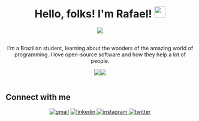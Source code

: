 <div align="center"><h1>Hello, folks! I'm Rafael! <img src="https://raw.githubusercontent.com/MartinHeinz/MartinHeinz/master/wave.gif" width="30px"></h1></div>

<div align="center"><img src="https://readme-typing-svg.herokuapp.com?color=%23C9D1D9&center=verdade&vCenter=verdade&width=315&lines=Some+People+Call+It+Magic!" align="center"/></div>
<br>
<p align="center">I'm a Brazilian student, learning about the wonders of the amazing world of programming. I love open-source software and how they help a lot of people.<p>

<div align="center"><img src="https://github-readme-stats.vercel.app/api?username=rsmwall&show_icons=true&&bg_color=0d1117&&hide_border=true&&text_color=89929c&&title_color=c9d1d9"><img src="https://github-readme-stats.vercel.app/api/top-langs/?username=rsmwall&layout=compact&&bg_color=0d1117&&hide_border=true&&text_color=89929c&&title_color=c9d1d9"/></div>  

<br>

## Connect with me  
<div align="center">
<a href = "mailto:rafaelrsilva.dev@gmail.com">
<img src=https://img.shields.io/badge/-Gmail-%23333?style=for-the-badge&logo=gmail&logoColor=white alt="gmail" style="margin-bottom: 5px;"></a>
</a>
<a href="https://linkedin.com/in/rsmwall" target="_blank">
<img src=https://img.shields.io/badge/linkedin-%231E77B5.svg?&style=for-the-badge&logo=linkedin&logoColor=white alt=linkedin style="margin-bottom: 5px;" />
</a>
<a href="https://instagram.com/rsmwall" target="_blank">
<img src=https://img.shields.io/badge/instagram-%23000000.svg?&style=for-the-badge&logo=instagram&logoColor=white alt=instagram style="margin-bottom: 5px;" />
</a>
<a href="https://twitter.com/rsmwall" target="_blank">
<img src=https://img.shields.io/badge/twitter-%2300acee.svg?&style=for-the-badge&logo=twitter&logoColor=white alt=twitter style="margin-bottom: 5px;" />
</a>  
</div>  
